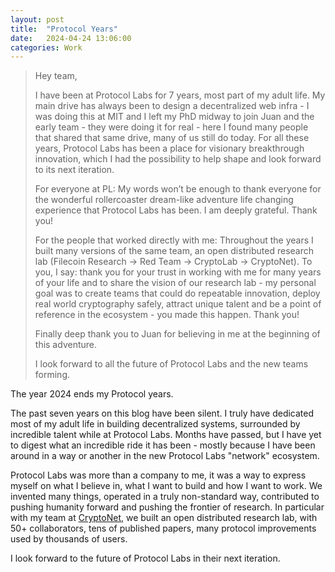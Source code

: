 ```yaml
---
layout: post
title:  "Protocol Years"
date:   2024-04-24 13:06:00
categories: Work
---
```


> Hey team,
> 
> I have been at Protocol Labs for 7 years, most part of my adult life. 
> My main drive has always been to design a decentralized web infra - I was doing this at MIT and I left my PhD midway to join Juan and the early team - they were doing it for real - here I found many people that shared that same drive, many of us still do today. For all these years, Protocol Labs has been a place for visionary breakthrough innovation, which I had the possibility to help shape and look forward to its next iteration.
>
> For everyone at PL:
> My words won’t be enough to thank everyone for the wonderful rollercoaster dream-like adventure life changing experience that Protocol Labs has been. I am deeply grateful. Thank you!
>
> For the people that worked directly with me:
> Throughout the years I built many versions of the same team, an open distributed research lab (Filecoin Research -> Red Team -> CryptoLab -> CryptoNet). To you, I say: thank you for your trust in working with me for many years of your life and to share the vision of our research lab - my personal goal was to create teams that could do repeatable innovation, deploy real world cryptography safely, attract unique talent and be a point of reference in the ecosystem - you made this happen. Thank you!
>
> Finally deep thank you to Juan for believing in me at the beginning of this adventure.
>
> I look forward to all the future of Protocol Labs and the new teams forming.

The year 2024 ends my Protocol years.

The past seven years on this blog have been silent. I truly have dedicated most of my adult life in building decentralized systems, surrounded by incredible talent while at Protocol Labs. Months have passed, but I have yet to digest what an incredible ride it has been - mostly because I have been around in a way or another in the new Protocol Labs "network" ecosystem.

Protocol Labs was more than a company to me, it was a way to express myself on what I believe in, what I want to build and how I want to work. We invented many things, operated in a truly non-standard way, contributed to pushing humanity forward and pushing the frontier of research. In particular with my team at [CryptoNet](https://cryptonet.org), we built an open distributed research lab, with 50+ collaborators, tens of published papers, many protocol improvements used by thousands of users.

I look forward to the future of Protocol Labs in their next iteration.